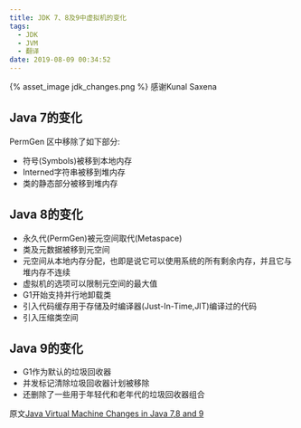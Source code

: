```yaml
---
title: JDK 7、8及9中虚拟机的变化
tags:
  - JDK
  - JVM
  - 翻译
date: 2019-08-09 00:34:52
---
```

{% asset_image jdk_changes.png %}
感谢Kunal Saxena

## Java 7的变化

PermGen 区中移除了如下部分:

* 符号(Symbols)被移到本地内存
* Interned字符串被移到堆内存
* 类的静态部分被移到堆内存  

## Java 8的变化

* 永久代(PermGen)被元空间取代(Metaspace)
* 类及元数据被移到元空间
* 元空间从本地内存分配，也即是说它可以使用系统的所有剩余内存，并且它与堆内存不连续
* 虚拟机的选项可以限制元空间的最大值
* G1开始支持并行地卸载类
* 引入代码缓存用于存储及时编译器(Just-In-Time,JIT)编译过的代码
* 引入压缩类空间

## Java 9的变化

* G1作为默认的垃圾回收器
* 并发标记清除垃圾回收器计划被移除
* 还删除了一些用于年轻代和老年代的垃圾回收器组合

原文[Java Virtual Machine Changes in Java 7,8 and 9](https://www.linkedin.com/pulse/java-virtual-machine-changes-78-9-kunal-saxena)
　
